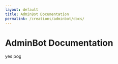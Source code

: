 ```yaml
---
layout: default
title: AdminBot Documentation
permalink: /creations/adminbot/docs/
---
```

# AdminBot Documentation
yes pog
